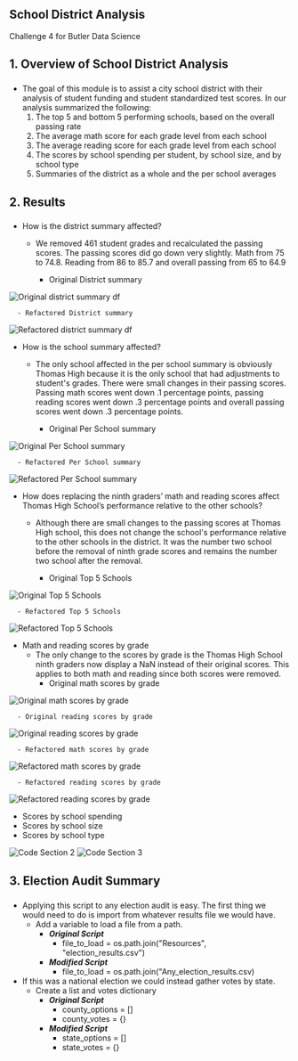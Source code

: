 ## School District Analysis
Challenge 4 for Butler Data Science

## 1. Overview of School District Analysis
### 
* The goal of this module is to assist a city school district with their analysis of student funding and student standardized test scores. In our analysis summarized the following:
	1. The top 5 and bottom 5 performing schools, based on the overall passing rate
	2. The average math score for each grade level from each school
	3. The average reading score for each grade level from each school
	4. The scores by school spending per student, by school size, and by school type
	5. Summaries of the district as a whole and the per school averages

## 2. Results
### 
* How is the district summary affected?
	- We removed 461 student grades and recalculated the passing scores. The passing scores did go down very slightly. Math from 75 to 74.8. Reading from 86 to 85.7 and overall passing from 65 to 64.9 

	  - Original District summary

![Original district summary df](https://github.com/coxjack/PandasChallenge4/blob/main/additional%20supporting%20images/Original%20District%20Summary.png)
	
	  - Refactored District summary

![Refactored district summary df](https://github.com/coxjack/PandasChallenge4/blob/main/additional%20supporting%20images/Refactored%20District%20Summary.png)


* How is the school summary affected?
	- The only school affected in the per school summary is obviously Thomas High because it is the only school that had adjustments to student's grades. There were small changes in their passing scores. Passing math scores went down .1 percentage points, passing reading scores went down .3 percentage points and overall passing scores went down .3 percentage points.

	  - Original Per School summary

![Original Per School summary](https://github.com/coxjack/PandasChallenge4/blob/main/additional%20supporting%20images/originalperschoolsummary.png)
	
	  - Refactored Per School summary

![Refactored Per School summary](https://github.com/coxjack/PandasChallenge4/blob/main/additional%20supporting%20images/refactored%20per%20school%20summary.png)

* How does replacing the ninth graders’ math and reading scores affect Thomas High School’s performance relative to the other schools?
	- Although there are small changes to the passing scores at Thomas High school, this does not change the school's performance relative to the other schools in the district. It was the number two school before the removal of ninth grade scores and remains the number two school after the removal.

	  - Original Top 5 Schools

![Original Top 5 Schools](https://github.com/coxjack/PandasChallenge4/blob/main/additional%20supporting%20images/original%20top%205.png)
	
	  - Refactored Top 5 Schools

![Refactored Top 5 Schools](https://github.com/coxjack/PandasChallenge4/blob/main/additional%20supporting%20images/refactored%20top%205.png)

* Math and reading scores by grade
	- The only change to the scores by grade is the Thomas High School ninth graders now display a NaN instead of their original scores. This applies to both math and reading since both scores were removed.
	  - Original math scores by grade

![Original math scores by grade](https://github.com/coxjack/PandasChallenge4/blob/main/additional%20supporting%20images/original%20math%20scores%20by%20grade.png)
	
	  - Original reading scores by grade

![Original reading scores by grade](https://github.com/coxjack/PandasChallenge4/blob/main/additional%20supporting%20images/orginal%20reading%20scores%20by%20grade.png)

	  - Refactored math scores by grade

![Refactored math scores by grade](https://github.com/coxjack/PandasChallenge4/blob/main/additional%20supporting%20images/refactored%20math%20by%20grade.png)
	
	  - Refactored reading scores by grade

![Refactored reading scores by grade](https://github.com/coxjack/PandasChallenge4/blob/main/additional%20supporting%20images/refactored%20reading%20by%20grade.png)

* Scores by school spending
* Scores by school size
* Scores by school type


![Code Section 2](https://github.com/coxjack/PythonChallenge3/blob/main/Additional%20Supporting%20Images/code_pt_2.png)
![Code Section 3](https://github.com/coxjack/PythonChallenge3/blob/main/Additional%20Supporting%20Images/code_pt_3.png)

## 3. Election Audit Summary
### 
* Applying this script to any election audit is easy. The first thing we would need to do is import from whatever results file we would have. 
	- Add a variable to load a file from a path.
	  - ***Original Script***
	    - file_to_load = os.path.join("Resources", "election_results.csv")
	  - ***Modified Script***
	    - file_to_load = os.path.join("Any_election_results.csv)
* If this was a national election we could instead gather votes by state.
	- Create a list and votes dictionary
	  - ***Original Script***
	    - county_options = []
	    - county_votes = {}
	  - ***Modified Script***
	    - state_options = []
	    - state_votes = {}
